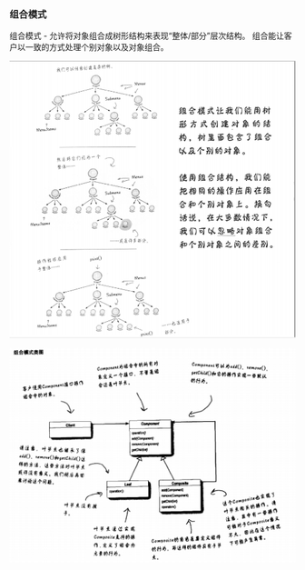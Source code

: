 
### 组合模式

组合模式 - 允许将对象组合成树形结构来表现“整体/部分”层次结构。
组合能让客户以一致的方式处理个别对象以及对象组合。

![](../images/组合模式.png)

![](../images/组合模式类图.png)
